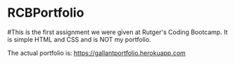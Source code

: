 # RCBPortfolio

#This is the first assignment we were given at Rutger's Coding Bootcamp.
It is simple HTML and CSS and is NOT my portfolio.

The actual portfolio is: https://gallantportfolio.herokuapp.com